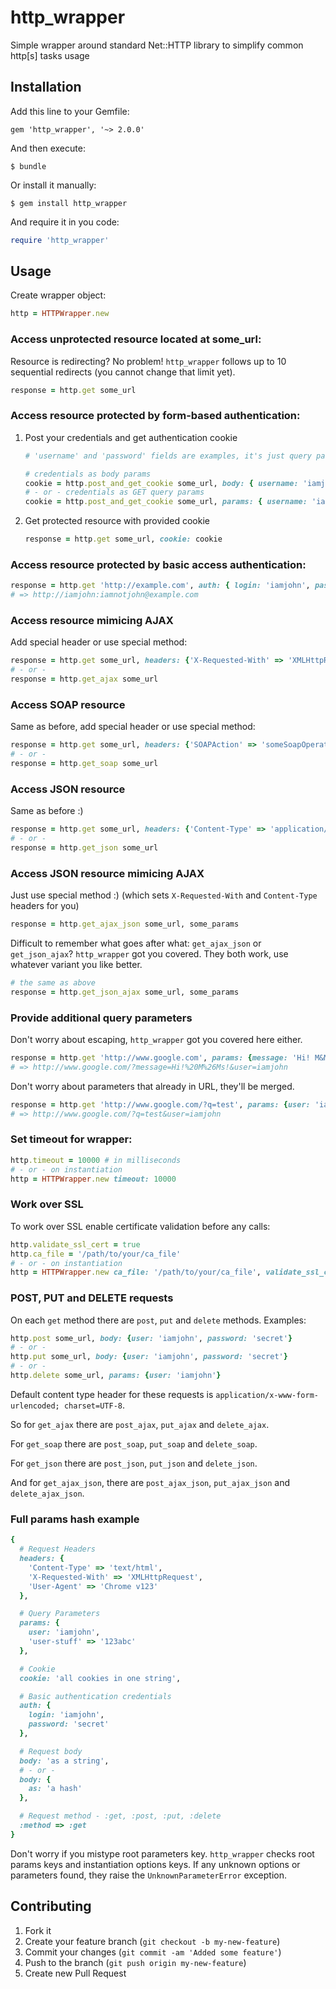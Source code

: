 # http_wrapper

Simple wrapper around standard Net::HTTP library to simplify common http[s] tasks usage

## Installation

Add this line to your Gemfile:

    gem 'http_wrapper', '~> 2.0.0'

And then execute:

    $ bundle

Or install it manually:

    $ gem install http_wrapper

And require it in you code:

```ruby
require 'http_wrapper'
```

## Usage

Create wrapper object:

```ruby
http = HTTPWrapper.new
```

### Access unprotected resource located at **some_url**:

Resource is redirecting? No problem! `http_wrapper` follows up to 10 sequential redirects (you cannot change that limit yet).

```ruby
response = http.get some_url
```

### Access resource protected by form-based authentication:

1. Post your credentials and get authentication cookie

    ```ruby
    # 'username' and 'password' fields are examples, it's just query parameters

    # credentials as body params
    cookie = http.post_and_get_cookie some_url, body: { username: 'iamjohn', password: '$uperS1kret' }
    # - or - credentials as GET query params
    cookie = http.post_and_get_cookie some_url, params: { username: 'iamjohn', password: '$uperS1kret' }
    ```

2. Get protected resource with provided cookie

    ```ruby
    response = http.get some_url, cookie: cookie
    ```

### Access resource protected by basic access authentication:

```ruby
response = http.get 'http://example.com', auth: { login: 'iamjohn', password: 'iamnotjohn' }
# => http://iamjohn:iamnotjohn@example.com
```

### Access resource mimicing AJAX

Add special header or use special method:

```ruby
response = http.get some_url, headers: {'X-Requested-With' => 'XMLHttpRequest'}
# - or -
response = http.get_ajax some_url
```

### Access SOAP resource

Same as before, add special header or use special method:

```ruby
response = http.get some_url, headers: {'SOAPAction' => 'someSoapOperation', 'Content-Type' => 'text/xml; charset=UTF-8'}
# - or -
response = http.get_soap some_url
```

### Access JSON resource

Same as before :)

```ruby
response = http.get some_url, headers: {'Content-Type' => 'application/json; charset=UTF-8'}
# - or -
response = http.get_json some_url
```

### Access JSON resource mimicing AJAX

Just use special method :) (which sets `X-Requested-With` and `Content-Type` headers for you)

```ruby
response = http.get_ajax_json some_url, some_params
```

Difficult to remember what goes after what: `get_ajax_json` or `get_json_ajax`?
`http_wrapper` got you covered. They both work, use whatever variant you like better.

```ruby
# the same as above
response = http.get_json_ajax some_url, some_params
```

### Provide additional query parameters

Don't worry about escaping, `http_wrapper` got you covered here either.

```ruby
response = http.get 'http://www.google.com', params: {message: 'Hi! M&Ms!', user: 'iamjohn'}
# => http://www.google.com/?message=Hi!%20M%26Ms!&user=iamjohn
```

Don't worry about parameters that already in URL, they'll be merged.

```ruby
response = http.get 'http://www.google.com/?q=test', params: {user: 'iamjohn'}
# => http://www.google.com/?q=test&user=iamjohn
```

### Set timeout for wrapper:

```ruby
http.timeout = 10000 # in milliseconds
# - or - on instantiation
http = HTTPWrapper.new timeout: 10000
```

### Work over SSL

To work over SSL enable certificate validation before any calls:

```ruby
http.validate_ssl_cert = true
http.ca_file = '/path/to/your/ca_file'
# - or - on instantiation
http = HTTPWrapper.new ca_file: '/path/to/your/ca_file', validate_ssl_cert: true
```

### POST, PUT and DELETE requests

On each `get` method there are `post`, `put` and `delete` methods. Examples:

```ruby
http.post some_url, body: {user: 'iamjohn', password: 'secret'}
# - or -
http.put some_url, body: {user: 'iamjohn', password: 'secret'}
# - or -
http.delete some_url, params: {user: 'iamjohn'}
```

Default content type header for these requests is `application/x-www-form-urlencoded; charset=UTF-8`.

So for `get_ajax` there are `post_ajax`, `put_ajax` and `delete_ajax`.

For `get_soap` there are `post_soap`, `put_soap` and `delete_soap`.

For `get_json` there are `post_json`, `put_json` and `delete_json`.

And for `get_ajax_json`, there are `post_ajax_json`, `put_ajax_json` and `delete_ajax_json`.

### Full params hash example

```ruby
{
  # Request Headers
  headers: {
    'Content-Type' => 'text/html',
    'X-Requested-With' => 'XMLHttpRequest',
    'User-Agent' => 'Chrome v123'
  },

  # Query Parameters
  params: {
    user: 'iamjohn',
    'user-stuff' => '123abc'
  },

  # Cookie
  cookie: 'all cookies in one string',

  # Basic authentication credentials
  auth: {
    login: 'iamjohn',
    password: 'secret'
  },

  # Request body
  body: 'as a string',
  # - or -
  body: {
    as: 'a hash'
  },

  # Request method - :get, :post, :put, :delete
  :method => :get
}
```

Don't worry if you mistype root parameters key. `http_wrapper` checks root params keys and instantiation options keys.
If any unknown options or parameters found, they raise the `UnknownParameterError` exception.

## Contributing

1. Fork it
2. Create your feature branch (`git checkout -b my-new-feature`)
3. Commit your changes (`git commit -am 'Added some feature'`)
4. Push to the branch (`git push origin my-new-feature`)
5. Create new Pull Request